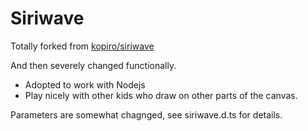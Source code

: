 # Siriwave


Totally forked from [kopiro/siriwave](https://github.com/kopiro/siriwave)

And then severely changed functionally.

 * Adopted to work with Nodejs
 * Play nicely with other kids who draw on other parts of the canvas.

Parameters are somewhat chagnged, see siriwave.d.ts for details.
